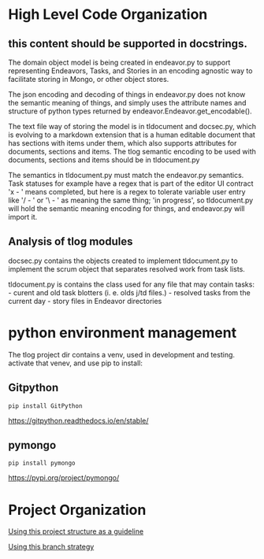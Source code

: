 # High Level Code Organization
## this content should be supported in docstrings.

The domain object model is being created in endeavor.py 
to support representing Endeavors, Tasks, and Stories in an 
encoding agnostic way to facilitate storing in Mongo, or other object stores.

The json encoding and decoding of things in endeavor.py 
does not know the semantic meaning of things, and simply uses the
attribute names and structure of python types returned by 
endeavor.Endeavor.get_encodable().

The text file way of storing the model is in tldocument and docsec.py, which
is evolving to a markdown extension that is a human editable 
document that has sections with items under them, which also 
supports attributes for documents, sections and items.
The tlog semantic encoding to be used with documents, 
sections and items should be in tldocument.py

The semantics in tldocument.py must match the endeavor.py
semantics.  Task statuses for example have a regex that 
is part of the editor UI contract 'x - ' means completed, 
but here is a regex to tolerate variable user entry like
'/ - ' or '\ - ' as meaning the same thing; 'in progress', so tldocument.py will 
hold the semantic meaning encoding for things, and
endeavor.py will import it.

## Analysis of tlog modules
docsec.py contains the objects created to implement tldocument.py to implement the scrum object that separates 
resolved work from task lists.

tldocument.py is contains the class used for any file that may contain tasks:
    - curent and old task blotters (i. e. olds j/td files.)
    - resolved tasks from the current day
    - story files in Endeavor directories

# python environment management
The tlog project dir contains a venv, used in development and testing.
activate that venev, and use pip to install:

## Gitpython
    pip install GitPython
https://gitpython.readthedocs.io/en/stable/
## pymongo
    pip install pymongo
https://pypi.org/project/pymongo/

# Project Organization
[Using this project structure as a guideline](https://www.jeffknupp.com/blog/2013/08/16/open-sourcing-a-python-project-the-right-way/)

[Using this branch strategy](https://nvie.com/posts/a-successful-git-branching-model/)



